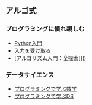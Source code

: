 ## アルゴ式

### プログラミングに慣れ親しむ
* [Python入門]()
* [入力を受け取る]()
* [アルゴリズム入門：全探索]]()

### データサイエンス
* [プログラミングで学ぶ数学]()
* [プログラミングで学ぶDS]()